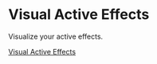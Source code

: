 # Visual Active Effects

Visualize your active effects.

[Visual Active Effects](https://user-images.githubusercontent.com/50169243/193346164-ac204ab1-2d28-47cf-b41e-a7343a5002a6.webm)
